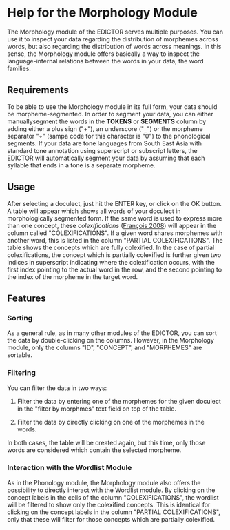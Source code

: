 # Help for the Morphology Module

The Morphology module of the EDICTOR serves multiple purposes. You can use it to inspect your data regarding the distribution of morphemes across words, but also regarding the distribution of words across meanings.
In this sense, the Morphology module offers basically a way to inspect the language-internal relations between the words in your data, the word families.

## Requirements

To be able to use the Morphology module in its full form, your data should be
morpheme-segmented. In order to segment your data, you can either
manuallysegment the words in the **TOKENS** or **SEGMENTS** column by adding
either a plus sign ("+"), an underscore ("`_`") or the morpheme separator "◦"
(sampa code for this character is "0\") to the phonological segments. If your
data are tone languages from South East Asia with standard tone annotation
using superscript or subscript letters, the EDICTOR will automatically segment
your data by assuming that each syllable that ends in a tone is a separate
morpheme.

## Usage

After selecting a doculect, just hit the ENTER key, or click on the OK button.
A table will appear which shows all words of your doculect in morphologically
segmented form.  If the same word is used to express more than one concept,
these *colexifications* ([François 2008](:bib:Francois2008)) will appear in
the column called "COLEXIFICATIONS". If a given word shares morphemes with
another word, this is listed in the column "PARTIAL COLEXIFICATIONS". The table
shows the concepts which are fully colexified. In the case of partial
colexifications, the concept which is partially colexified is further given two
indices in superscript indicating where the colexification occurs, with the
first index pointing to the actual word in the row, and the second pointing to
the index of the morpheme in the target word.

## Features

### Sorting

As a general rule, as in many other modules of the EDICTOR, you can sort the data by double-clicking on the columns. However, in the Morphology module, only the columns "ID", "CONCEPT", and "MORPHEMES" are sortable.

### Filtering

You can filter the data in two ways:

1. Filter the data by entering one of the morphemes for the given doculect in the "filter by morphmes" text field on top of the table.

2. Filter the data by directly clicking on one of the morphemes in the words.

In both cases, the table will be created again, but this time, only those words are considered which contain the selected morpheme.

### Interaction with the Wordlist Module

As in the Phonology module, the Morphology module also offers the possibility to directly interact with the Wordlist module. By clicking on the concept labels in the cells of the column "COLEXIFICATIONS", the wordlist will be filtered to show only the colexified concepts. This is identical for clicking on the concept labels in the column "PARTIAL COLEXIFICATIONS", only that these will filter for those concepts which are partially colexified.
